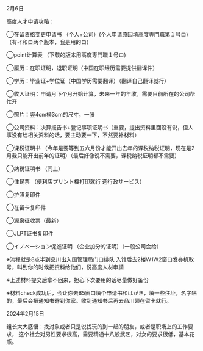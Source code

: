 2月6日

高度人才申请攻略：

◯在留资格变更申请书 （个人+公司）(个人申请原因填高度専門職第１号ロ)（有イ和ロ两个版本，我是用的ロ）

◯point计算表  （下载的版本用高度専門職１号ロ)

◯履历：在职证明，退职证明（中国在职经历需要提供翻译件）

◯学历：毕业证+学位证（中国学历需要翻译）（翻译自己翻译就行）

◯收入证明：申请月下个月开始计算，未来一年的年收，需要目前所在的公司帮忙开

◯照片：竖4cm横3cm的尺寸，一张

◯公司资料：决算报告书+登记事项证明书（重要，提出资料里面没有说，但人事没有给相关资料的话，要主动要一下，不然要补材料）

◯课税证明书 （今年是要等到五六月份才能开出去年的课税纳税证明，现在是2月我只能开出前年的证明）（最后好像说不需要，课税纳税证明都不需要）

◯纳税证明书 （同上）

◯住民票 （便利店プリント機打印就行 选行政サービス）

◯护照复印件 

◯在留卡复印件

◯源泉征收票（最新）

◯JLPT证书复印件

◯イノベーション促進证明 （企业加分的证明）（一般公司会给）

※流程就是8点半到品川出入国管理局门口排队 入馆后去2楼W1W2窗口发券机取号，叫到你的时候把资料给他们，说高度人材申請

※上述材料提交后拿不回来，担心下次要用的话尽量做好备份

※材料check成功后，会让你去B5窗口填个申请书和はがき，填一些住址，名字啥的，最后会把通知书寄到你家。收到通知书后再去品川领在留卡就行。


2024年2月15日

组长大大感悟：找对象或者只是说找玩的到一起的朋友，或者是职场上的工作要求， 这个社会对男性要求很高，需要精通十八般武艺，对女的要求很低，基本花瓶。



